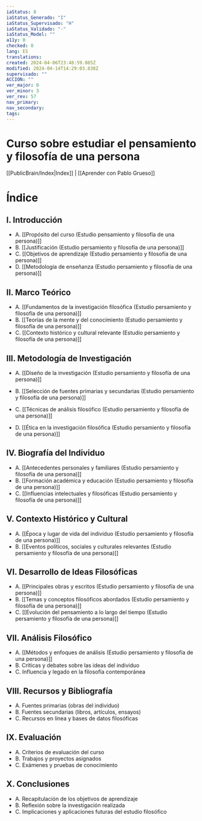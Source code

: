 ```yaml
---
iaStatus: 8
iaStatus_Generado: "I"
iaStatus_Supervisado: "H"
iaStatus_Validado: "-"
iaStatus_Model: ""
a11y: 0
checked: 0
lang: ES
translations: 
created: 2024-04-06T23:48:59.085Z
modified: 2024-04-14T14:29:03.838Z
supervisado: ""
ACCION: ""
ver_major: 0
ver_minor: 3
ver_rev: 57
nav_primary: 
nav_secondary: 
tags:
---
```

# Curso sobre estudiar el pensamiento y filosofía de una persona

[[PublicBrain/Index|Index]] | [[Aprender con Pablo Grueso]]

# Índice

## I. Introducción
   - A. [[Propósito del curso (Estudio pensamiento y filosofía de una persona)]]
   - B. [[Justificación (Estudio persamiento y filosofía de una persona)]]
   - C. [[Objetivos de aprendizaje (Estudio persamiento y filosofía de una persona)]]
   - D. [[Metodología de enseñanza (Estudio persamiento y filosofía de una persona)]]
   
## II. Marco Teórico
   - A. [[Fundamentos de la investigación filosófica (Estudio persamiento y filosofía de una persona)]]
   - B. [[Teorías de la mente y del conocimiento (Estudio persamiento y filosofía de una persona)]]
   - C. [[Contexto histórico y cultural relevante (Estudio persamiento y filosofía de una persona)]]
   
## III. Metodología de Investigación
   - A. [[Diseño de la investigación (Estudio persamiento y filosofía de una persona)]]
   - B. [[Selección de fuentes primarias y secundarias (Estudio persamiento y filosofía de una persona)]]

   - C. [[Técnicas de análisis filosófico (Estudio persamiento y filosofía de una persona)]]
   - D. [[Ética en la investigación filosófica (Estudio persamiento y filosofía de una persona)]]
   
## IV. Biografía del Individuo
   - A. [[Antecedentes personales y familiares (Estudio persamiento y filosofía de una persona)]]
   - B. [[Formación académica y educación (Estudio persamiento y filosofía de una persona)]]
   - C. [[Influencias intelectuales y filosóficas (Estudio persamiento y filosofía de una persona)]]
   
## V. Contexto Histórico y Cultural
   - A. [[Época y lugar de vida del individuo (Estudio persamiento y filosofía de una persona)]]
   - B. [[Eventos políticos, sociales y culturales relevantes (Estudio persamiento y filosofía de una persona)]]
   
## VI. Desarrollo de Ideas Filosóficas
   - A. [[Principales obras y escritos (Estudio persamiento y filosofía de una persona)]]
   - B. [[Temas y conceptos filosóficos abordados (Estudio persamiento y filosofía de una persona)]]
   - C. [[Evolución del pensamiento a lo largo del tiempo (Estudio persamiento y filosofía de una persona)]]
   
## VII. Análisis Filosófico
   - A. [[Métodos y enfoques de análisis (Estudio persamiento y filosofía de una persona)]]
   - B. Críticas y debates sobre las ideas del individuo
   - C. Influencia y legado en la filosofía contemporánea
   
## VIII. Recursos y Bibliografía
   - A. Fuentes primarias (obras del individuo)
   - B. Fuentes secundarias (libros, artículos, ensayos)
   - C. Recursos en línea y bases de datos filosóficas
   
## IX. Evaluación
   - A. Criterios de evaluación del curso
   - B. Trabajos y proyectos asignados
   - C. Exámenes y pruebas de conocimiento
   
## X. Conclusiones
   - A. Recapitulación de los objetivos de aprendizaje
   - B. Reflexión sobre la investigación realizada
   - C. Implicaciones y aplicaciones futuras del estudio filosófico

